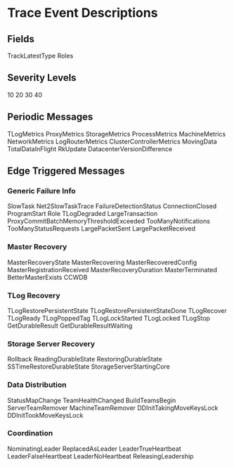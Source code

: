 # Trace Event Descriptions

## Fields

TrackLatestType
Roles

## Severity Levels

10
20
30
40

## Periodic Messages

TLogMetrics
ProxyMetrics
StorageMetrics
ProcessMetrics
MachineMetrics
NetworkMetrics
LogRouterMetrics
ClusterControllerMetrics
MovingData
TotalDataInFlight
RkUpdate
DatacenterVersionDifference

## Edge Triggered Messages

### Generic Failure Info

SlowTask
Net2SlowTaskTrace
FailureDetectionStatus
ConnectionClosed
ProgramStart
Role
TLogDegraded
LargeTransaction
ProxyCommitBatchMemoryThresholdExceeded
TooManyNotifications
TooManyStatusRequests
LargePacketSent
LargePacketReceived

### Master Recovery

MasterRecoveryState
MasterRecovering
MasterRecoveredConfig
MasterRegistrationReceived
MasterRecoveryDuration
MasterTerminated
BetterMasterExists
CCWDB

### TLog Recovery

TLogRestorePersistentState
TLogRestorePersistentStateDone
TLogRecover
TLogReady
TLogPoppedTag
TLogLockStarted
TLogLocked
TLogStop
GetDurableResult
GetDurableResultWaiting

### Storage Server Recovery

Rollback
ReadingDurableState
RestoringDurableState
SSTimeRestoreDurableState
StorageServerStartingCore

### Data Distribution

StatusMapChange
TeamHealthChanged
BuildTeamsBegin
ServerTeamRemover
MachineTeamRemover
DDInitTakingMoveKeysLock
DDInitTookMoveKeysLock

### Coordination

NominatingLeader
ReplacedAsLeader
LeaderTrueHeartbeat
LeaderFalseHeartbeat
LeaderNoHeartbeat
ReleasingLeadership